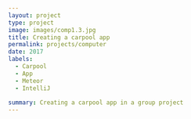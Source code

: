 ```yaml
---
layout: project
type: project
image: images/comp1.3.jpg
title: Creating a carpool app
permalink: projects/computer
date: 2017
labels:
  - Carpool
  - App
  - Meteor
  - IntelliJ
  
summary: Creating a carpool app in a group project
---
```


